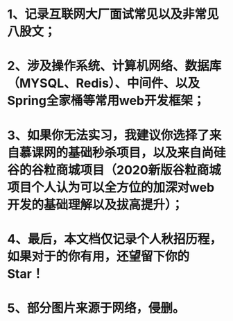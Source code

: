 # 1、记录互联网大厂面试常见以及非常见八股文；
# 2、涉及操作系统、计算机网络、数据库（MYSQL、Redis）、中间件、以及Spring全家桶等常用web开发框架；
# 3、如果你无法实习，我建议你选择了来自慕课网的基础秒杀项目，以及来自尚硅谷的谷粒商城项目（2020新版谷粒商城项目个人认为可以全方位的加深对web开发的基础理解以及拔高提升）；
# 4、最后，本文档仅记录个人秋招历程，如果对于的你有用，还望留下你的Star！
# 5、部分图片来源于网络，侵删。
